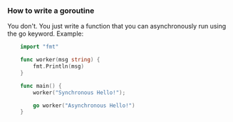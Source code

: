 ### How to write a goroutine

You don\'t. You just write a function that you can asynchronously run
using the go keyword. Example:
```go
    import "fmt"

    func worker(msg string) {
        fmt.Println(msg)
    }

    func main() {
        worker("Synchronous Hello!");

        go worker("Asynchronous Hello!")
    }
```
